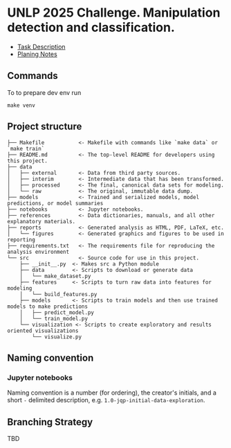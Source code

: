 # UNLP 2025 Challenge. Manipulation detection and classification.

* [Task Description](./references/task_description.md)
* [Planing Notes](./references/planning.md)

## Commands

To to prepare dev env run
```
make venv
```

## Project structure

```
├── Makefile           <- Makefile with commands like `make data` or `make train`
├── README.md          <- The top-level README for developers using this project.
├── data
│   ├── external       <- Data from third party sources.
│   ├── interim        <- Intermediate data that has been transformed.
│   ├── processed      <- The final, canonical data sets for modeling.
│   └── raw            <- The original, immutable data dump.
├── models             <- Trained and serialized models, model predictions, or model summaries
├── notebooks          <- Jupyter notebooks. 
├── references         <- Data dictionaries, manuals, and all other explanatory materials.
├── reports            <- Generated analysis as HTML, PDF, LaTeX, etc.
│   └── figures        <- Generated graphics and figures to be used in reporting
├── requirements.txt   <- The requirements file for reproducing the analysis environment
└── src                <- Source code for use in this project.
    ├── __init__.py  <- Makes src a Python module
    ├── data         <- Scripts to download or generate data
    │   └── make_dataset.py
    ├── features     <- Scripts to turn raw data into features for modeling
    │   └── build_features.py
    ├── models       <- Scripts to train models and then use trained models to make predictions
    │   ├── predict_model.py
    │   └── train_model.py
    └── visualization <- Scripts to create exploratory and results oriented visualizations
        └── visualize.py
```

## Naming convention

### Jupyter notebooks

Naming convention is a number (for ordering), the creator's initials, and a short `-` delimited description, e.g. `1.0-jqp-initial-data-exploration`.

## Branching Strategy

TBD